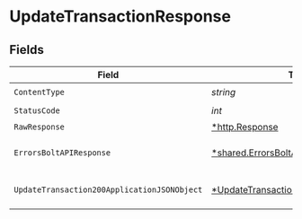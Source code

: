 # UpdateTransactionResponse


## Fields

| Field                                                                                                  | Type                                                                                                   | Required                                                                                               | Description                                                                                            |
| ------------------------------------------------------------------------------------------------------ | ------------------------------------------------------------------------------------------------------ | ------------------------------------------------------------------------------------------------------ | ------------------------------------------------------------------------------------------------------ |
| `ContentType`                                                                                          | *string*                                                                                               | :heavy_check_mark:                                                                                     | N/A                                                                                                    |
| `StatusCode`                                                                                           | *int*                                                                                                  | :heavy_check_mark:                                                                                     | N/A                                                                                                    |
| `RawResponse`                                                                                          | [*http.Response](https://pkg.go.dev/net/http#Response)                                                 | :heavy_minus_sign:                                                                                     | N/A                                                                                                    |
| `ErrorsBoltAPIResponse`                                                                                | [*shared.ErrorsBoltAPIResponse](../../models/shared/errorsboltapiresponse.md)                          | :heavy_minus_sign:                                                                                     | Generic Error Schema                                                                                   |
| `UpdateTransaction200ApplicationJSONObject`                                                            | [*UpdateTransaction200ApplicationJSON](../../models/operations/updatetransaction200applicationjson.md) | :heavy_minus_sign:                                                                                     | Transaction Details Retrieved<br/>                                                                     |